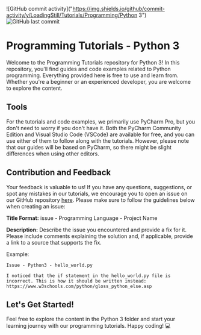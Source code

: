 ![GitHub commit activity]("https://img.shields.io/github/commit-activity/y/LoadingStill/Tutorials/Programming/Python 3")
![GitHub last commit](https://img.shields.io/github/last-commit/LoadingStill/Tutorials)
# Programming Tutorials - Python 3

Welcome to the Programming Tutorials repository for Python 3! In this repository, you'll find guides and code examples related to Python programming. Everything provided here is free to use and learn from. Whether you're a beginner or an experienced developer, you are welcome to explore the content.

## Tools

For the tutorials and code examples, we primarily use PyCharm Pro, but you don't need to worry if you don't have it. Both the PyCharm Community Edition and Visual Studio Code (VSCode) are available for free, and you can use either of them to follow along with the tutorials. However, please note that our guides will be based on PyCharm, so there might be slight differences when using other editors.

## Contribution and Feedback

Your feedback is valuable to us! If you have any questions, suggestions, or spot any mistakes in our tutorials, we encourage you to open an issue on our GitHub repository [here](https://github.com/LoadingStill/Tutorials/issues). Please make sure to follow the guidelines below when creating an issue:

**Title Format:** issue - Programming Language - Project Name

**Description:** Describe the issue you encountered and provide a fix for it. Please include comments explaining the solution and, if applicable, provide a link to a source that supports the fix.

Example:

```
Issue - Python3 - hello_world.py

I noticed that the if statement in the hello_world.py file is incorrect. This is how it should be written instead:
https://www.w3schools.com/python/gloss_python_else.asp
```



## Let's Get Started!

Feel free to explore the content in the Python 3 folder and start your learning journey with our programming tutorials. Happy coding! 💻  
